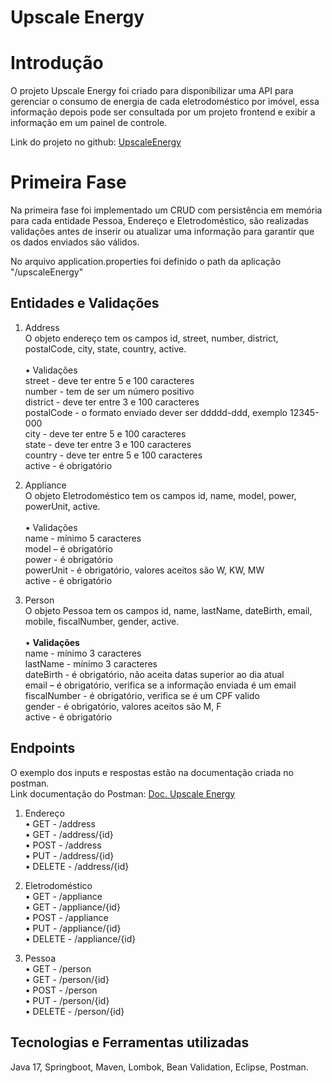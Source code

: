 # Upscale Energy
# Introdução

O projeto Upscale Energy foi criado para disponibilizar uma API para gerenciar o consumo de energia de cada eletrodoméstico por imóvel, essa informação depois pode ser consultada por um projeto frontend e exibir a informação em um painel de controle.

Link do projeto no github: [UpscaleEnergy](https://github.com/Reltessinger/upscaleEnergy)

# Primeira Fase

Na primeira fase foi implementado um CRUD com persistência em memória para cada entidade Pessoa, Endereço e Eletrodoméstico, são realizadas validações antes de inserir ou atualizar uma informação para garantir que os dados enviados são válidos.

No arquivo application.properties foi definido o path da aplicação "/upscaleEnergy" </br> 
## Entidades e Validações

1.	Address</br>
O objeto endereço tem os campos id, street, number, district, postalCode, city, state, country, active.</br></br>
•	Validações</br>
street - deve ter entre 5 e 100 caracteres</br>
number - tem de ser um número positivo</br>
district - deve ter entre 3 e 100 caracteres</br>
postalCode - o formato enviado dever ser ddddd-ddd, exemplo 12345-000</br>
city - deve ter entre 5 e 100 caracteres</br>
state - deve ter entre 3 e 100 caracteres</br>
country - deve ter entre 5 e 100 caracteres</br>
active - é obrigatório</br>

2.	Appliance</br>
O objeto Eletrodoméstico tem os campos id, name, model, power, powerUnit, active.</br></br>
•	Validações</br>
name - mínimo 5 caracteres </br>
model – é obrigatório</br>
power - é obrigatório</br>
powerUnit - é obrigatório, valores aceitos são W, KW, MW</br>
active - é obrigatório</br>

3.	Person</br>
O objeto Pessoa tem os campos id, name, lastName, dateBirth, email, mobile, fiscalNumber, gender, active.</br></br>
•	<b>Validações</b></br>
name - mínimo 3 caracteres</br>
lastName - mínimo 3 caracteres</br>
dateBirth - é obrigatório, não aceita datas superior ao dia atual</br>
email – é obrigatório, verifica se a informação enviada é um email</br>
fiscalNumber - é obrigatório, verifica se é um CPF valido</br>
gender - é obrigatório, valores aceitos são M, F</br>
active - é obrigatório</br>

## Endpoints

O exemplo dos inputs e respostas estão na documentação criada no postman.</br>
Link documentação do Postman: [Doc. Upscale Energy](https://documenter.getpostman.com/view/2772269/2s93z6djFF)</br>
1.	Endereço</br>
•	GET - /address </br>
•	GET - /address/{id}</br>
•	POST - /address </br>
•	PUT - /address/{id}</br>
•	DELETE - /address/{id}</br>

2.	Eletrodoméstico</br>
•	GET - /appliance</br>
•	GET - /appliance/{id}</br>
•	POST - /appliance</br>
•	PUT - /appliance/{id}</br>
•	DELETE - /appliance/{id}</br>

3.	Pessoa</br>
•	GET - /person</br>
•	GET - /person/{id}</br>
•	POST - /person</br>
•	PUT - /person/{id}</br>
•	DELETE - /person/{id}</br>

## Tecnologias e Ferramentas utilizadas
Java 17, Springboot, Maven, Lombok, Bean Validation, Eclipse, Postman.
